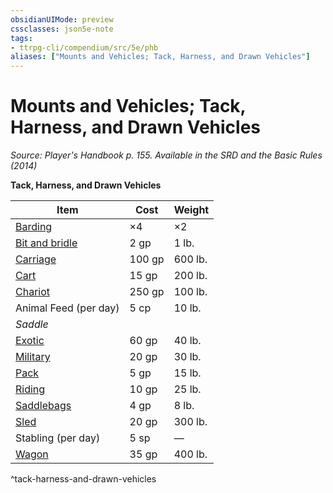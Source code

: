 ```yaml
---
obsidianUIMode: preview
cssclasses: json5e-note
tags:
- ttrpg-cli/compendium/src/5e/phb
aliases: ["Mounts and Vehicles; Tack, Harness, and Drawn Vehicles"]
---
```

# Mounts and Vehicles; Tack, Harness, and Drawn Vehicles
*Source: Player's Handbook p. 155. Available in the <span title='Systems Reference Document (5.1)'>SRD</span> and the Basic Rules (2014)* 

**Tack, Harness, and Drawn Vehicles**

| Item | Cost | Weight |
|------|------|--------|
| [Barding](3-Mechanics/CLI/items/barding.md) | ×4 | ×2 |
| [Bit and bridle](3-Mechanics/CLI/items/bit-and-bridle.md) | 2 gp | 1 lb. |
| [Carriage](3-Mechanics/CLI/items/carriage.md) | 100 gp | 600 lb. |
| [Cart](3-Mechanics/CLI/items/cart.md) | 15 gp | 200 lb. |
| [Chariot](3-Mechanics/CLI/items/chariot.md) | 250 gp | 100 lb. |
| Animal Feed (per day) | 5 cp | 10 lb. |
| *Saddle* |  |  |
| [Exotic](3-Mechanics/CLI/items/exotic-saddle.md) | 60 gp | 40 lb. |
| [Military](3-Mechanics/CLI/items/military-saddle.md) | 20 gp | 30 lb. |
| [Pack](3-Mechanics/CLI/items/pack-saddle.md) | 5 gp | 15 lb. |
| [Riding](3-Mechanics/CLI/items/riding-saddle.md) | 10 gp | 25 lb. |
| [Saddlebags](3-Mechanics/CLI/items/saddlebags.md) | 4 gp | 8 lb. |
| [Sled](3-Mechanics/CLI/items/sled.md) | 20 gp | 300 lb. |
| Stabling (per day) | 5 sp | — |
| [Wagon](3-Mechanics/CLI/items/wagon.md) | 35 gp | 400 lb. |
^tack-harness-and-drawn-vehicles